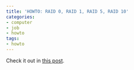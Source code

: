 ```yaml
---
title: 'HOWTO: RAID 0, RAID 1, RAID 5, RAID 10'
categories:
- computer
- job
- howto
tags:
- howto
---
```

Check it out in [this post](http://www.thegeekstuff.com/2010/08/raid-levels-tutorial/).

